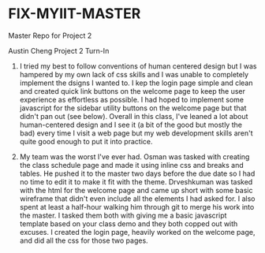 # FIX-MYIIT-MASTER
Master Repo for Project 2

Austin Cheng Project 2 Turn-In
1. I tried my best to follow conventions of human centered design but I was hampered by my own lack of css skills and I was unable to completely implement the dsigns I wanted to. I kep the login page simple and clean and created quick link buttons on the welcome page to keep the user experience as effortless as possible. I had hoped to implement some javascript for the sidebar utility buttons on the welcome page but that didn't pan out (see below). Overall in this class, I've leaned a lot about human-centered design and I see it (a bit of the good but mostly the bad) every time I visit a web page but my web development skills aren't quite good enough to put it into practice.

2. My team was the worst I've ever had. Osman was tasked with creating the class schedule page and made it using inline css and breaks and tables. He pushed it to the master two days before the due date so I had no time to edit it to make it fit with the theme. Drveshkuman was tasked with the html for the welcome page and came up short with some basic wireframe that didn't even include all the elements I had asked for. I also spent at least a half-hour walking him through git to merge his work into the master. I tasked them both with giving me a basic javascript template based on your class demo and they both copped out with excuses. I created the login page, heavily worked on the welcome page, and did all the css for those two pages.
